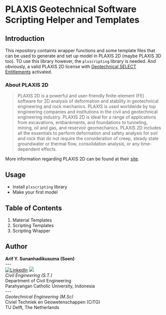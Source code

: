 # PLAXIS Geotechnical Software Scripting Helper and Templates

## Introduction
This repository containts wrapper functions and some template files that can be used to generate and set up model in PLAXIS 2D (maybe PLAXIS 3D too). TO use this library however, the `plxscripting` library is needed. And obviously, a valid PLAXIS 2D license with [Geotechnical SELECT Entitlements](https://communities.bentley.com/products/geotech-analysis/w/wiki/50223/geotechnical-select-entitlements-gse) activated.

### About **PLAXIS 2D**
> PLAXIS 2D is a powerful and user-friendly finite-element (FE) software for 2D analysis of deformation and stability in geotechnical engineering and rock mechanics. PLAXIS is used worldwide by top engineering companies and institutions in the civil and geotechnical engineering industry. PLAXIS 2D is ideal for a range of applications from excavations, embankments, and foundations to tunneling, mining, oil and gas, and reservoir geomechanics.
> PLAXIS 2D includes all the essentials to perform deformation and safety analysis for soil and rock that do not require the consideration of creep, steady state groundwater or thermal flow, consolidation analysis, or any time-dependent effects.

More information regarding PLAXIS 2D can be found at their [site](https://www.bentley.com/software/plaxis-2d/).

## Usage
- Install `plxscripting` library
- Make your first model

## Table of Contents
1. Material Templates
2. Scripting Templates
3. Scripting Wrapper

## Author
**Arif Y. Sunanhadikusuma (Soen)** <br>
--- <br>
[![LinkedIn](https://img.shields.io/badge/LinkedIn-0077B5?style=for-the-badge&logo=linkedin&logoColor=white)](https://linkedin.com/in/arifyunando)
[![](https://img.shields.io/badge/Gmail-EA4335.svg?style=for-the-badge&logo=Gmail&logoColor=white)](mailto:arifyunando@gmail.com)<br>
_Civil Engineering (S.T.)_ <br>
Department of Civil Engineering <br>
Parahyangan Catholic University, Indonesia  <br> 
--- <br>
_Geotechnical Engineering (M.Sc)_ <br>
Civiel Techniek en Geowetenschappen (CiTG) <br>
TU Delft, The Netherlands